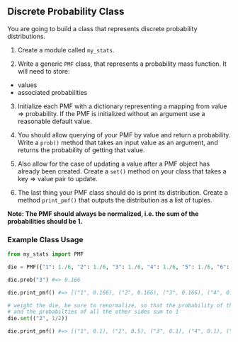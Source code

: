 ## Discrete Probability Class

You are going to build a class that represents discrete probability distributions.

1. Create a module called `my_stats`.

2. Write a generic `PMF` class, that represents a probability mass function. It will need to store:
  * values
  * associated probabilities

3. Initialize each PMF with a dictionary representing a mapping from value => probability. If the PMF is initialized without an argument use a reasonable default value.

4. You should allow querying of your PMF by value and return a probability. Write a `prob()` method that takes an input value as an argument, and returns the probability of getting that value.

5. Also allow for the case of updating a value after a PMF object has already been created. Create a `set()` method on your class that takes a key => value pair to update.

6. The last thing your PMF class should do is print its distribution. Create a method `print_pmf()` that outputs the distribution as a list of tuples.

**Note: The PMF should always be normalized, i.e. the sum of the probabilities should be 1.**

### Example Class Usage

```python
from my_stats import PMF

die = PMF({"1": 1./6, "2": 1./6, "3": 1./6, "4": 1./6, "5": 1./6, "6": 1./6 })

die.prob("3") #=> 0.166

die.print_pmf() #=> [("1", 0.166), ("2", 0.166), ("3", 0.166), ("4", 0.166), ("5", 0.166), ("6", 0.166)]

# weight the die, be sure to renormalize, so that the probability of the updated side
# and the probabilties of all the other sides sum to 1
die.set(("2", 1/2))

die.print_pmf() #=> [("1", 0.1), ("2", 0.5), ("3", 0.1), ("4", 0.1), ("5", 0.1), ("6", 0.1)]
```

